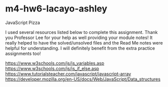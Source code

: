 # m4-hw6-lacayo-ashley
JavaScript Pizza

I used several resources listed below to complete this assignment. Thank you Professor Lee for your help as well providing your module notes! It really helped to have the solved/unsolved files and the Read Me notes were helpful for understanding. I will definitely benefit from the extra practice assignments too!

https://www.w3schools.com/js/js_variables.asp
https://www.w3schools.com/js/js_if_else.asp
https://www.tutorialsteacher.com/javascript/javascript-array
https://developer.mozilla.org/en-US/docs/Web/JavaScript/Data_structures
